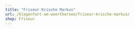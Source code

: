 ```yaml
---
title: "Friseur Krische Markus"
url: /klagenfurt-am-woerthersee/friseur-krische-markus/
shop: Friseur
---
```

